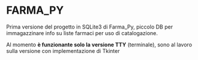 # FARMA_PY

Prima versione del progetto in SQLite3 di Farma_Py, piccolo DB per immagazzinare info su liste farmaci per uso di catalogazione.

Al momento **è funzionante solo la versione TTY** (terminale), sono al lavoro sulla versione con implementazione di Tkinter  
